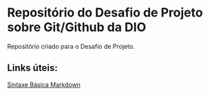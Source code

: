 # Repositório do Desafio de Projeto sobre Git/Github da DIO
Repositório criado para o Desafio de Projeto.

## Links úteis:
[Sintaxe Básica Markdown](https://www.markdownguide.org/basic-syntax/)
